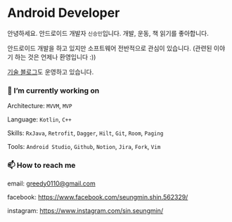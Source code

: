 # Android Developer

안녕하세요. 안드로이드 개발자 `신승민`입니다. 개발, 운동, 책 읽기를 좋아합니다.

안드로이드 개발을 하고 있지만 소프트웨어 전반적으로 관심이 있습니다. (관련된 이야기 하는 것은 언제나 환영입니다 :))

[기술 블로그](https://greedy0110.tistory.com/)도 운영하고 있습니다.

### 🔭 I’m currently working on
Architecture: `MVVM`, `MVP`

Language: `Kotlin`, `C++`

Skills: `RxJava`, `Retrofit`, `Dagger`, `Hilt`, `Git`, `Room`, `Paging`

Tools: `Android Studio`, `Github`, `Notion`, `Jira`, `Fork`, `Vim`

### 📫 How to reach me
email: greedy0110@gmail.com

facebook: https://www.facebook.com/seungmin.shin.562329/

instagram: https://www.instagram.com/sin.seungmin/

<!--
**greedy0110/greedy0110** is a ✨ _special_ ✨ repository because its `README.md` (this file) appears on your GitHub profile.

Here are some ideas to get you started:

- 🔭 I’m currently working on ...
- 🌱 I’m currently learning ...
- 👯 I’m looking to collaborate on ...
- 🤔 I’m looking for help with ...
- 💬 Ask me about ...
- 📫 How to reach me: ...
- 😄 Pronouns: ...
- ⚡ Fun fact: ...
-->
